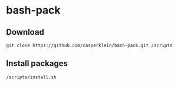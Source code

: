 # bash-pack

## Download
    git clone https://github.com/casperklein/bash-pack.git /scripts

## Install packages
    /scripts/install.sh
